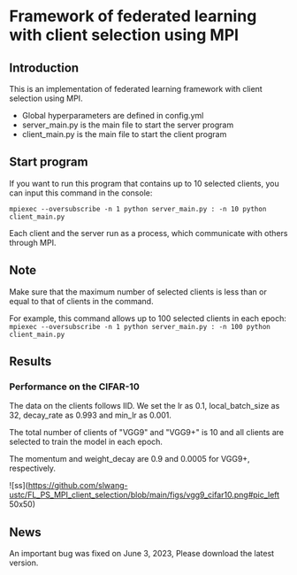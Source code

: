 # Framework of federated learning with client selection using MPI

## Introduction

This is an implementation of federated learning framework with client selection using MPI.

* Global hyperparameters are defined in config.yml
* server_main.py is the main file to start the server program
* client_main.py is the main file to start the client program

## Start program

If you want to run this program that contains up to 10 selected clients, you can input this command in the console:

``
mpiexec --oversubscribe -n 1 python server_main.py : -n 10 python client_main.py
``

Each client and the server run as a process, which communicate with others through MPI.


## Note

Make sure that the maximum number of selected clients is less than or equal to that of clients in the command.

For example, this command allows up to 100 selected clients in each epoch:
``
mpiexec --oversubscribe -n 1 python server_main.py : -n 100 python client_main.py
``

## Results

### Performance on the CIFAR-10
The data on the clients follows IID. We set the lr as 0.1, local_batch_size as 32, decay_rate as 0.993 and min_lr as 0.001.

The total number of clients of "VGG9" and "VGG9+" is 10 and all clients are selected to train the model in each epoch.

The momentum and weight_decay are 0.9 and 0.0005 for VGG9+, respectively.

![ss](https://github.com/slwang-ustc/FL_PS_MPI_client_selection/blob/main/figs/vgg9_cifar10.png#pic_left 50x50)

## News
An important bug was fixed on June 3, 2023, Please download the latest version.
